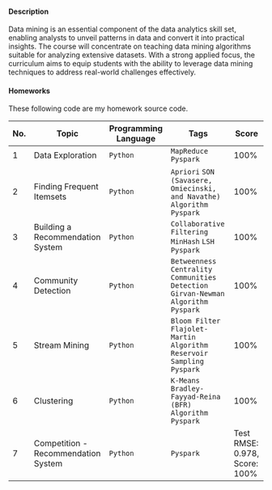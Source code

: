 #### Description
Data mining is an essential component of the data analytics skill set, enabling analysts to unveil patterns in data and convert it into practical insights. The course will concentrate on teaching data mining algorithms suitable for analyzing extensive datasets. With a strong applied focus, the curriculum aims to equip students with the ability to leverage data mining techniques to address real-world challenges effectively.

#### Homeworks
These following code are my homework source code.

|No.|    Topic   |   Programming Language  | Tags | Score | 
|---|------------|-------------------------|------|-------|
|1|Data Exploration|`Python`|`MapReduce` `Pyspark`|100%|
|2|Finding Frequent Itemsets|`Python`|`Apriori` `SON (Savasere, Omiecinski, and Navathe) Algorithm` `Pyspark`|100%|
|3|Building a Recommendation System|`Python`|`Collaborative Filtering` `MinHash` `LSH` `Pyspark`|100%|
|4|Community Detection|`Python`|`Betweenness Centrality` `Communities Detection` `Girvan-Newman Algorithm` `Pyspark`|100%|
|5|Stream Mining|`Python`|`Bloom Filter` `Flajolet-Martin Algorithm` `Reservoir Sampling` `Pyspark`|100%|
|6|Clustering|`Python`|`K-Means` `Bradley-Fayyad-Reina (BFR) Algorithm` `Pyspark`|100%|
|7|Competition - Recommendation System|`Python`|`Pyspark`|Test RMSE: 0.978, Score: 100%|

